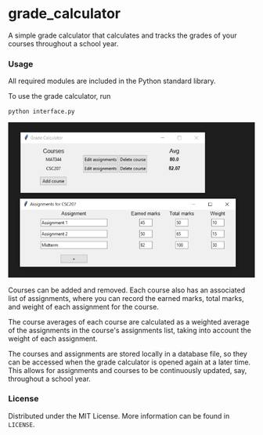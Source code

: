 # grade_calculator

A simple grade calculator that calculates and tracks the grades of your courses throughout a school year.

### Usage

All required modules are included in the Python standard library.

To use the grade calculator, run

```sh
python interface.py
```

![](images/sample_usage.png)

Courses can be added and removed. Each course also has an associated list of assignments, where you can record the earned marks, total marks, and weight of each assignment for the course.

The course averages of each course are calculated as a weighted average of the assignments in the course's assignments list, taking into account the weight of each assignment.

The courses and assignments are stored locally in a database file, so they can be accessed when the grade calculator is opened again at a later time. This allows for assignments and courses to be continuously updated, say, throughout a school year.

### License

Distributed under the MIT License. More information can be found in `LICENSE`.
